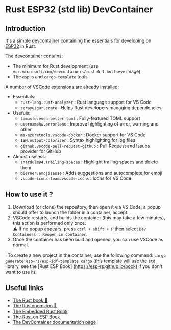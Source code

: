 # Rust ESP32 (std lib) DevContainer

## Introduction
It's a simple [devcontainer](https://code.visualstudio.com/docs/devcontainers/containers) containing the essentials for developing on [ESP32](https://esp-rs.github.io/book/introduction.html) in Rust.

The devcontainer contains:

- The minimum for Rust development (use `mcr.microsoft.com/devcontainers/rust:0-1-bullseye` image)
- The `espup` and `cargo-template` tools

A number of VSCode extensions are already installed:
  * Essentials:
    * `rust-lang.rust-analyzer` : Rust language support for VS Code
    * `serayuzgur.crate` : Helps Rust developers managing dependencies
  * Usefuls:
    * `tamasfe.even-better-toml` : Fully-featured TOML support
    * `usernamehw.errorlens` : Improve highlighting of error, warning and other
    * `ms-azuretools.vscode-docker` : Docker support for VS Code
    * `IBM.output-colorizer` : Syntax highlighting for log files
    * `github.vscode-pull-request-github` : Pull Request and Issues provider for GitHub
  * Almost useless:
    * `shardulm94.trailing-spaces` : Highlight trailing spaces and delete them
    * `bierner.emojisense` : Adds suggestions and autocomplete for emoji
    * `vscode-icons-team.vscode-icons` : Icons for VS Code

## How to use it ?
1. Download (or clone) the repository, then open it via VS Code, a popup should offer to launch the folder in a container, accept.
2. VSCode restarts, and builds the container (this may take a few minutes), this action is performed only once.  
⚠️ If no popup appears, press `ctrl + shift + P` then select `Dev Containers : Reopen in Container`.
3. Once the container has been built and opened, you can use VSCode as normal.

ℹ️ To create a new project in the container, use the following command: `cargo generate esp-rs/esp-idf-template cargo` (this template will use the `std` library, see the [Rust ESP Book] (https://esp-rs.github.io/book) if you don't want to use it).

## Useful links
* [The Rust book 🦀](https://doc.rust-lang.org/book/)
* [The Rustonomicon 🐙](https://doc.rust-lang.org/nomicon/)
* [The Embedded Rust Book](https://docs.rust-embedded.org/book/)
* [The Rust on ESP Book](https://esp-rs.github.io/book/)
* [The DevContainer documentation page](https://code.visualstudio.com/docs/devcontainers/containers)
